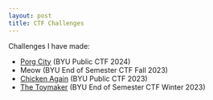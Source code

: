 ```yaml
---
layout: post
title: CTF Challenges
---
```


Challenges I have made:
- [Porg City](https://github.com/BYU-CSA/BYUCTF-2024-Public/tree/main/misc/porg-city) (BYU Public CTF 2024)
- Meow (BYU End of Semester CTF Fall 2023)
- [Chicken Again](https://github.com/BYU-CSA/BYUCTF-2023/tree/main/chicken-again) (BYU Public CTF 2023)
- [The Toymaker](https://github.com/BYU-CSA/old-ctf-challenges/tree/master/forensics-steganography/thetoymaker) (BYU End of Semester CTF Winter 2023)
